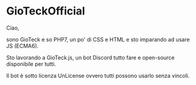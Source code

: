 # GioTeckOfficial

Ciao,

sono GioTeck e so PHP7, un po' di CSS e HTML e sto imparando ad usare JS (ECMA6).

Sto lavorando a GioTeck.js, un bot Discord tutto fare e open-source disponibile per tutti.

Il bot è sotto licenza UnLicense ovvero tutti possono usarlo senza vincoli.

[^Spero che i miei repository vi piacciano 😉]: 

